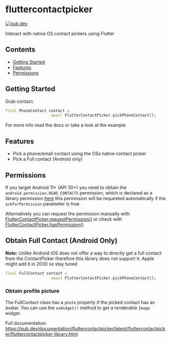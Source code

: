 # fluttercontactpicker
[![pub.dev](https://img.shields.io/badge/pub-3.0.1-green.svg)](https://pub.dev/packages/fluttercontactpicker#-readme-tab-)

Interact with native OS contact pickers using Flutter

## Contents
- [Getting Started](#getting-started)
- [Features](#features)
- [Permissions](#permissions)


## Getting Started
Grab contact.
```dart
final PhoneContact contact =
                    await FlutterContactPicker.pickPhoneContact();
```

For more info read the docs or take a look at the example

## Features
- Pick a phone/email contact using the OSs native contact picker
- Pick a Full contact (Android only)

## Permissions
If you target Android 11+ (API 30+) you need to obtain the `android.permission.READ_CONTACTS` permission, which is declared as a library permission [here](https://github.com/DRSchlaubi/contact_picker/blob/master/android/src/main/AndroidManifest.xml#L3) this permission will be requested automatically if the `askForPermission` parameter is true.

Alternatively you can request the permission manually with [FlutterContactPicker.requestPermission()](https://pub.dev/documentation/fluttercontactpicker/latest/fluttercontactpicker/FlutterContactPicker/requestPermission.html) or check with [FlutterContactPicker.hasPermission()](https://pub.dev/documentation/fluttercontactpicker/latest/fluttercontactpicker/FlutterContactPicker/hasPermission.html)

## Obtain Full Contact (Android Only)
**Note:** Unlike Android iOS does not offer a way to directly get a full contact from the ContactPicker therefore this library does not support it. Apple might add it in 2030 so stay tuned

```dart
final FullContact contact =
                    await FlutterContactPicker.pickPhoneContact();
```

### Obtain profile picture
The FullContact class has a `photo` property if the picked contact has an avatar. You can use the `asWidget()` method to get a renderable `Image` widget.


Full documentation: https://pub.dev/documentation/fluttercontactpicker/latest/fluttercontactpicker/fluttercontactpicker-library.html